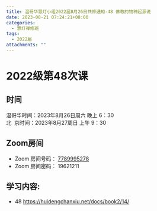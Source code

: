 ```yaml
---
title: 温哥华慧灯小组2022届8月26日共修通知-48 佛教的物种起源说
date: 2023-08-21 07:24:21+08:00
categories:
  - 慧灯禅修班
tags:
  - 2022届
attachments: ""
---
```

# 2022级第48次课

## 时间

温哥华时间：2023年8月26日周六 晚上 6：30\
北  京时间：2023年8月27周日 上午 9：30

## Zoom房间

* Zoom 房间号码： [7789995278](https://us02web.zoom.us/j/7789995278?pwd=VjZmbWJFY2k2K0E5RVB2cTNIQmhqUT09)
* Zoom 房间密码： 19621211

## 学习内容:

* 48 [](https://huidengchanxiu.net/docs/book2/14/)<https://huidengchanxiu.net/docs/book2/14/>